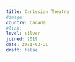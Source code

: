 ```yaml
---
title: Cartesian Theatre
#image: 
country: Canada
#link:
level: silver
joined: 2019
date: 2021-03-31
draft: false
---
```

